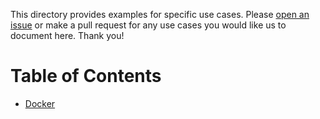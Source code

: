 This directory provides examples for specific use cases. Please [open an issue](https://github.com/sendgrid/php-http-client/issues) or make a pull request for any use cases you would like us to document here. Thank you!

# Table of Contents
* [Docker](docker.md)

